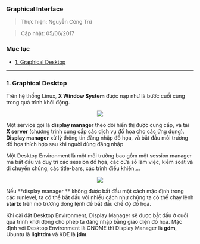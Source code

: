 
### Graphical Interface

> Thực hiện: Nguyễn Công Trứ

> Cập nhật: 05/06/2017

### Mục lục

- [1. Graphical Desktop](#1)

***

<a name="1"></a>
### 1. Graphical Desktop

Trên hệ thống Linux, **X Window System** được nạp như là bước cuối cùng trong quá trình khởi động.

<p align="center"><img src="https://github.com/hellsins/sysadmin_level1/blob/master/Task43_Linux_Course_01_LFS101/Chapter_04/Images/1.png"></p>

Một service gọi là **display manager** theo dõi hiển thị được cung cấp, và tải **X server** (chương trình cung cấp các dịch vụ đồ họa cho các ứng dụng). **Display manager** xử lý thông tin đăng nhập đồ họa, và bắt đầu môi trường đồ họa thích hợp  sau khi người dùng đăng nhập

Một Desktop Environment là một môi trường bao gồm một session manager mà bắt đầu và duy trì các session đồ họa, các cửa sổ làm việc, kiểm soát và di chuyển chúng, các title-bars, các trình điều khiển,...

<p align="center"><img src="https://github.com/hellsins/sysadmin_level1/blob/master/Task43_Linux_Course_01_LFS101/Chapter_04/Images/2.png"></p>

Nếu **display manager ** không được bắt đầu một cách mặc định trong các runlevel, ta có thể bắt đầu với nhiều cách như chúng ta có thể chạy lệnh **startx** trên mô trường dòng lệnh để bắt đầu chế độ đồ họa.

Khi cài đặt Desktop Environment, Display Manager sẽ được bắt đầu ở cuối quá trình khởi động cho phép ta đăng nhập bằng giao diện đồ họa. Mặc định với Desktop Environment là GNOME thì Display Manager là **gdm**, Ubuntu là **lightdm** và KDE là **jdm**.



